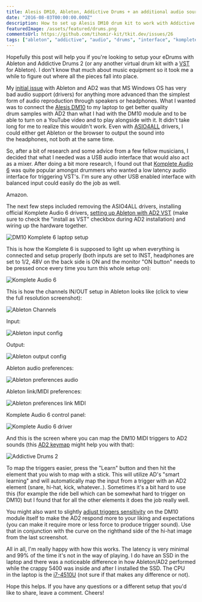 ```yaml
---
title: Alesis DM10, Ableton, Addictive Drums + an additional audio source from laptop
date: "2016-08-03T00:00:00.000Z"
description: How to set up Alesis DM10 drum kit to work with Addictive Drums and be able to listen a back track at the same time?
featuredImage: /assets/featured/drums.png
commentsUrl: https://github.com/tihomir-kit/tkit.dev/issues/26
tags: ["ableton", "addictive", "audio", "drums", "interface", "komplete", "youtube"]
---
```


Hopefully this post will help you if you're looking to setup your eDrums with Ableton and Addictive Drums 2 (or any another virtual drum kit with a [VST](https://en.wikipedia.org/wiki/Virtual_Studio_Technology) for Ableton). I don't know that much about music equipment so it took me a while to figure out where all the pieces fall into place.

My [initial issue](http://music.stackexchange.com/questions/45193/electronic-drums-ableton-addictive-drums-additional-audio-source-from-laptop) with Ableton and AD2 was that MS Windows OS has very bad audio support (drivers) for anything more advanced than the simplest form of audio reproduction through speakers or headphones. What I wanted was to connect the [Alesis DM10](http://www.alesis.com/products/view2/dm10-studio-mesh) to my laptop to get better quality drum samples with AD2 than what I had with the DM10 module and to be able to turn on a YouTube video and to play alongside with it. It didn't take long for me to realize this wouldn't work. Even with [ASIO4ALL](http://www.asio4all.com/) drivers, I could either get Ableton or the browser to output the sound into the headphones, not both at the same time.

So, after a bit of research and some advice from a few fellow musicians, I decided that what I needed was a USB audio interface that would also act as a mixer. After doing a bit more research, I found out that [Komplete Audio 6](https://www.native-instruments.com/en/products/komplete/audio-interfaces/komplete-audio-6/) was quite popular amongst drummers who wanted a low latency audio interface for triggering VST's. I'm sure any other USB enabled interface with balanced input could easily do the job as well.

Amazon.

The next few steps included removing the ASIO4ALL drivers, installing official Komplete Audio 6 drivers, [setting up Ableton with AD2 VST](http://www.noterepeat.com/products/alesis/electronic-percussion/dm10/247-alesis-dm10-setup-with-addictive-drums) (make sure to check the "install as VST" checkbox during AD2 installation) and wiring up the hardware together.

![DM10 Komplete 6 laptop setup](dm10-komplete6-laptop-setup.jpg)

This is how the Komplete 6 is supposed to light up when everything is connected and setup properly (both inputs are set to INST, headphones are set to 1/2, 48V on the back side is ON and the monitor "ON button" needs to be pressed once every time you turn this whole setup on):

![Komplete Audio 6](komplete-audio-6.jpg)

This is how the channels IN/OUT setup in Ableton looks like (click to view the full resolution screenshot):

![Ableton Channels](ableton-channels.jpg)

Input:

![Ableton input config](ableton-input-config.jpg)

Output:

![Ableton output config](ableton-output-config.jpg)

Ableton audio preferences:

![Ableton preferences audio](ableton-preferences-audio.jpg)

Ableton link/MIDI preferences:

![Ableton preferences link MIDI](ableton-preferences-link-midi.jpg)

Komplete Audio 6 control panel:

![Komplete Audio 6 driver](komplete-audio-6-driver.jpg)

And this is the screen where you can map the DM10 MIDI triggers to AD2 sounds (this <a href="Addictive-Drums-2-Keymap.pdf" target="_blank">AD2 keymap</a> might help you with that):

![Addictive Drums 2](addictive-drums-2.jpg)

To map the triggers easier, press the "Learn" button and then hit the element that you wish to map with a stick. This will utilize AD's "smart learning" and will automatically map the input from a trigger with an AD2 element (snare, hi-hat, kick, whatever..). Sometimes it's a bit hard to use this (for example the ride bell which can be somewhat hard to trigger on DM10) but I found that for all the other elements it does the job really well.

You might also want to slightly [adjust triggers sensitivity](http://www.noterepeat.com/products/alesis/electronic-percussion/dm10/153-alesis-dm10-quick-start-settings-guide) on the DM10 module itself to make the AD2 respond more to your liking and expectations (you can make it require more or less force to produce trigger sound). Use that in conjunction with the curve on the righthand side of the hi-hat image from the last screenshot.

All in all, I'm really happy with how this works. The latency is very minimal and 99% of the time it's not in the way of playing. I do have an SSD in the laptop and there was a noticeable difference in how Ableton/AD2 performed while the crappy 5400 was inside and after I installed the SSD. The CPU in the laptop is the [i7-4510U](http://ark.intel.com/products/81015/Intel-Core-i7-4510U-Processor-4M-Cache-up-to-3_10-GHz) (not sure if that makes any difference or not).

Hope this helps. If you have any questions or a different setup that you'd like to share, leave a comment. Cheers!